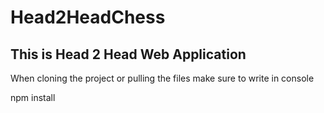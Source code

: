 # Head2HeadChess

This is Head 2 Head Web Application
-----------------------------------

When cloning the project or pulling the files
make sure to write in console 

npm install 